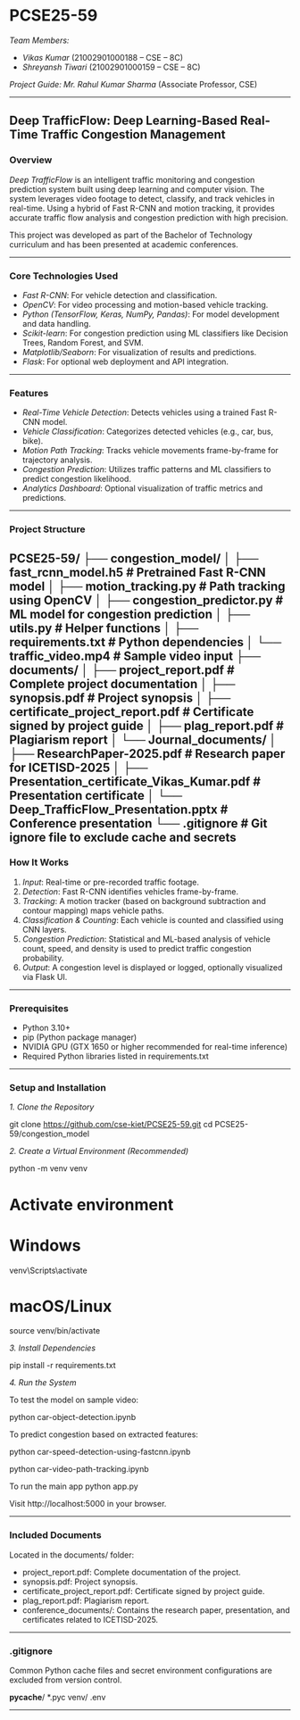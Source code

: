 # PCSE25-59

*Team Members:*

* *Vikas Kumar* (21002901000188 – CSE – 8C)
* *Shreyansh Tiwari* (21002901000159 – CSE – 8C)


*Project Guide:*
*Mr. Rahul Kumar Sharma* (Associate Professor, CSE)

---

## Deep TrafficFlow: Deep Learning-Based Real-Time Traffic Congestion Management

### Overview

*Deep TrafficFlow* is an intelligent traffic monitoring and congestion prediction system built using deep learning and computer vision. The system leverages video footage to detect, classify, and track vehicles in real-time. Using a hybrid of Fast R-CNN and motion tracking, it provides accurate traffic flow analysis and congestion prediction with high precision.

This project was developed as part of the Bachelor of Technology curriculum and has been presented at academic conferences.

---

### Core Technologies Used

* *Fast R-CNN*: For vehicle detection and classification.
* *OpenCV*: For video processing and motion-based vehicle tracking.
* *Python (TensorFlow, Keras, NumPy, Pandas)*: For model development and data handling.
* *Scikit-learn*: For congestion prediction using ML classifiers like Decision Trees, Random Forest, and SVM.
* *Matplotlib/Seaborn*: For visualization of results and predictions.
* *Flask*: For optional web deployment and API integration.

---

### Features

* *Real-Time Vehicle Detection*: Detects vehicles using a trained Fast R-CNN model.
* *Vehicle Classification*: Categorizes detected vehicles (e.g., car, bus, bike).
* *Motion Path Tracking*: Tracks vehicle movements frame-by-frame for trajectory analysis.
* *Congestion Prediction*: Utilizes traffic patterns and ML classifiers to predict congestion likelihood.
* *Analytics Dashboard*: Optional visualization of traffic metrics and predictions.

---

### Project Structure
PCSE25-59/
├── congestion_model/
│   ├── fast_rcnn_model.h5         # Pretrained Fast R-CNN model
│   ├── motion_tracking.py         # Path tracking using OpenCV
│   ├── congestion_predictor.py   # ML model for congestion prediction
│   ├── utils.py                  # Helper functions
│   ├── requirements.txt          # Python dependencies
│   └── traffic_video.mp4         # Sample video input
├── documents/
│   ├── project_report.pdf        # Complete project documentation
│   ├── synopsis.pdf              # Project synopsis
│   ├── certificate_project_report.pdf  # Certificate signed by project guide
│   ├── plag_report.pdf           # Plagiarism report
│   └── Journal_documents/
│       ├── ResearchPaper-2025.pdf      # Research paper for ICETISD-2025
│       ├── Presentation_certificate_Vikas_Kumar.pdf # Presentation certificate
│       └── Deep_TrafficFlow_Presentation.pptx  # Conference presentation
└── .gitignore                     # Git ignore file to exclude cache and secrets
---

### How It Works

1. *Input*: Real-time or pre-recorded traffic footage.
2. *Detection*: Fast R-CNN identifies vehicles frame-by-frame.
3. *Tracking*: A motion tracker (based on background subtraction and contour mapping) maps vehicle paths.
4. *Classification & Counting*: Each vehicle is counted and classified using CNN layers.
5. *Congestion Prediction*: Statistical and ML-based analysis of vehicle count, speed, and density is used to predict traffic congestion probability.
6. *Output*: A congestion level is displayed or logged, optionally visualized via Flask UI.

---

### Prerequisites

* Python 3.10+
* pip (Python package manager)
* NVIDIA GPU (GTX 1650 or higher recommended for real-time inference)
* Required Python libraries listed in requirements.txt

---

### Setup and Installation

*1. Clone the Repository*

git clone https://github.com/cse-kiet/PCSE25-59.git
cd PCSE25-59/congestion_model



*2. Create a Virtual Environment (Recommended)*

python -m venv venv

# Activate environment
# Windows
venv\Scripts\activate
# macOS/Linux
source venv/bin/activate


*3. Install Dependencies*


pip install -r requirements.txt


*4. Run the System*

To test the model on sample video:


python car-object-detection.ipynb


To predict congestion based on extracted features:


python car-speed-detection-using-fastcnn.ipynb


python car-video-path-tracking.ipynb

To run the main app
python app.py


Visit http://localhost:5000 in your browser.

---

### Included Documents

Located in the documents/ folder:

* project_report.pdf: Complete documentation of the project.
* synopsis.pdf: Project synopsis.
* certificate_project_report.pdf: Certificate signed by project guide.
* plag_report.pdf: Plagiarism report.
* conference_documents/: Contains the research paper, presentation, and certificates related to ICETISD-2025.

---

### .gitignore

Common Python cache files and secret environment configurations are excluded from version control.


__pycache__/
*.pyc
venv/
.env


---
